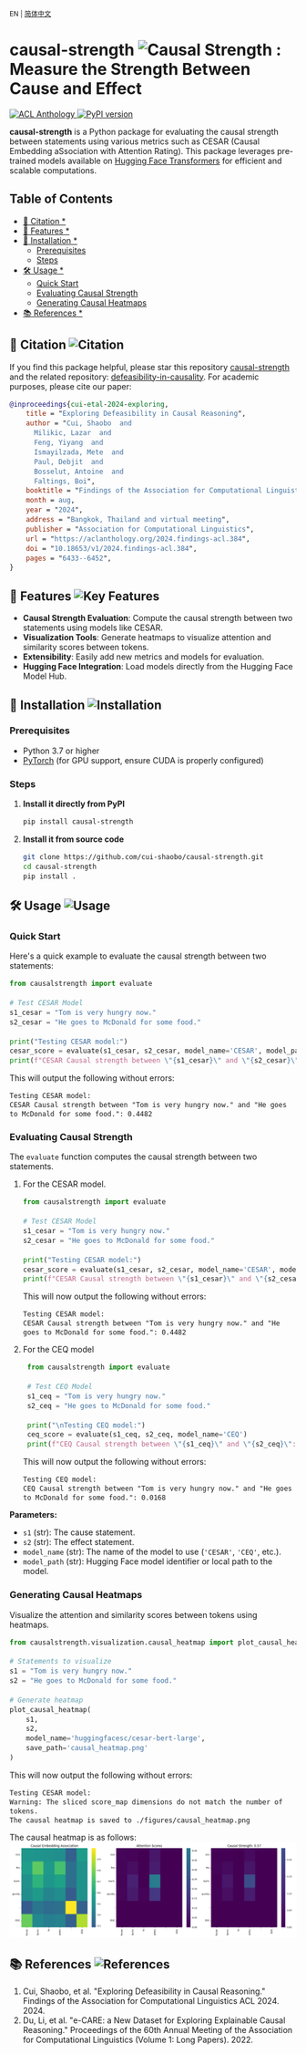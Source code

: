 <small>EN | [简体中文](https://github.com/cui-shaobo/causal-strength/blob/main/README_zh.md) </small>
# causal-strength  ![Causal Strength](https://img.shields.io/badge/causal--strength-%E2%9A%96%EF%B8%8F%20measurement%20of%20causality-blue) : Measure the Strength Between Cause and Effect

<a href="https://aclanthology.org/2024.findings-acl.384/">
    <img src="https://img.shields.io/badge/2024.findings-acl.384-blue.svg?style=flat-square" alt="ACL Anthology" />
</a>
<a href="https://pypi.org/project/causal-strength/">
    <img src="https://img.shields.io/pypi/v/causal-strength?style=flat-square" alt="PyPI version" />
</a>



**causal-strength** is a Python package for evaluating the causal strength between statements using various metrics such as CESAR (Causal Embedding aSsociation
with Attention Rating). This package leverages pre-trained models available on [Hugging Face Transformers](https://huggingface.co/) for efficient and scalable computations.

## Table of Contents

<!-- START doctoc generated TOC please keep comment here to allow auto update -->
<!-- DON'T EDIT THIS SECTION, INSTEAD RE-RUN doctoc TO UPDATE -->

- [📜 Citation *](#-citation-)
- [🌟 Features *](#-features-)
- [🚀 Installation *](#-installation-)
  - [Prerequisites](#prerequisites)
  - [Steps](#steps)
- [🛠️ Usage  *](#-usage--)
  - [Quick Start](#quick-start)
  - [Evaluating Causal Strength](#evaluating-causal-strength)
  - [Generating Causal Heatmaps](#generating-causal-heatmaps)
- [📚 References *](#-references-)

<!-- END doctoc generated TOC please keep comment here to allow auto update -->

## 📜 Citation ![Citation](https://img.shields.io/badge/Citation-Required-green) 

If you find this package helpful, please star this repository [causal-strength](https://github.com/cui-shaobo/causal-strength) and the related repository: [defeasibility-in-causality](https://github.com/cui-shaobo/defeasibility-in-causality). For academic purposes, please cite our paper:

```bibtex
@inproceedings{cui-etal-2024-exploring,
    title = "Exploring Defeasibility in Causal Reasoning",
    author = "Cui, Shaobo  and
      Milikic, Lazar  and
      Feng, Yiyang  and
      Ismayilzada, Mete  and
      Paul, Debjit  and
      Bosselut, Antoine  and
      Faltings, Boi",
    booktitle = "Findings of the Association for Computational Linguistics ACL 2024",
    month = aug,
    year = "2024",
    address = "Bangkok, Thailand and virtual meeting",
    publisher = "Association for Computational Linguistics",
    url = "https://aclanthology.org/2024.findings-acl.384",
    doi = "10.18653/v1/2024.findings-acl.384",
    pages = "6433--6452",
}
```


## 🌟 Features ![Key Features](https://img.shields.io/badge/Key_Features-Highlights-orange) 

- **Causal Strength Evaluation**: Compute the causal strength between two statements using models like CESAR.
- **Visualization Tools**: Generate heatmaps to visualize attention and similarity scores between tokens.
- **Extensibility**: Easily add new metrics and models for evaluation.
- **Hugging Face Integration**: Load models directly from the Hugging Face Model Hub.

## 🚀 Installation ![Installation](https://img.shields.io/badge/Installation-Guide-blue)

### Prerequisites

- Python 3.7 or higher
- [PyTorch](https://pytorch.org/) (for GPU support, ensure CUDA is properly configured)

### Steps

1. **Install it directly from PyPI**
    ```bash
    pip install causal-strength
    ```

2. **Install it from source code**

   ```bash
   git clone https://github.com/cui-shaobo/causal-strength.git
   cd causal-strength
   pip install .
   ```


## 🛠️ Usage  ![Usage](https://img.shields.io/badge/Usage-Instructions-green)

### Quick Start
Here's a quick example to evaluate the causal strength between two statements:

```python
from causalstrength import evaluate

# Test CESAR Model
s1_cesar = "Tom is very hungry now."
s2_cesar = "He goes to McDonald for some food."

print("Testing CESAR model:")
cesar_score = evaluate(s1_cesar, s2_cesar, model_name='CESAR', model_path='huggingfacesc/cesar-bert-large')
print(f"CESAR Causal strength between \"{s1_cesar}\" and \"{s2_cesar}\": {cesar_score:.4f}")
```

This will output the following without errors:
```plaintext
Testing CESAR model:
CESAR Causal strength between "Tom is very hungry now." and "He goes to McDonald for some food.": 0.4482
```


### Evaluating Causal Strength

The `evaluate` function computes the causal strength between two statements.

1. For the CESAR model. 

    ```python
    from causalstrength import evaluate
    
    # Test CESAR Model
    s1_cesar = "Tom is very hungry now."
    s2_cesar = "He goes to McDonald for some food."
    
    print("Testing CESAR model:")
    cesar_score = evaluate(s1_cesar, s2_cesar, model_name='CESAR', model_path='huggingfacesc/cesar-bert-large')
    print(f"CESAR Causal strength between \"{s1_cesar}\" and \"{s2_cesar}\": {cesar_score:.4f}")
    ```
   This will now output the following without errors:
    ```plaintext
    Testing CESAR model:
    CESAR Causal strength between "Tom is very hungry now." and "He goes to McDonald for some food.": 0.4482
    ```
2. For the CEQ model
   ```python
    from causalstrength import evaluate

    # Test CEQ Model
    s1_ceq = "Tom is very hungry now."
    s2_ceq = "He goes to McDonald for some food."
    
    print("\nTesting CEQ model:")
    ceq_score = evaluate(s1_ceq, s2_ceq, model_name='CEQ')
    print(f"CEQ Causal strength between \"{s1_ceq}\" and \"{s2_ceq}\": {ceq_score:.4f}")
    ```
   This will now output the following without errors:
    ```plaintext
    Testing CEQ model:
    CEQ Causal strength between "Tom is very hungry now." and "He goes to McDonald for some food.": 0.0168
    ```

**Parameters:**

- `s1` (str): The cause statement.
- `s2` (str): The effect statement.
- `model_name` (str): The name of the model to use (`'CESAR'`, `'CEQ'`, etc.).
- `model_path` (str): Hugging Face model identifier or local path to the model.

### Generating Causal Heatmaps

Visualize the attention and similarity scores between tokens using heatmaps.

```python
from causalstrength.visualization.causal_heatmap import plot_causal_heatmap

# Statements to visualize
s1 = "Tom is very hungry now."
s2 = "He goes to McDonald for some food."

# Generate heatmap
plot_causal_heatmap(
    s1,
    s2,
    model_name='huggingfacesc/cesar-bert-large',
    save_path='causal_heatmap.png'
)
```
This will now output the following without errors:
```plaintext
Testing CESAR model:
Warning: The sliced score_map dimensions do not match the number of tokens.
The causal heatmap is saved to ./figures/causal_heatmap.png
```

The causal heatmap is as follows: 
![Example Image](https://github.com/cui-shaobo/causal-strength/raw/main/images/img.png)




[//]: # (## Acknowledgments)

[//]: # (+ HuggingFace Transformers - For providing the model hub and transformer implementations)

[//]: # (+ PyTorch - For providing the deep learning framework)


## 📚 References ![References](https://img.shields.io/badge/References-Scholarly-green)
1. Cui, Shaobo, et al. "Exploring Defeasibility in Causal Reasoning." Findings of the Association for Computational Linguistics ACL 2024. 2024. 
2. Du, Li, et al. "e-CARE: a New Dataset for Exploring Explainable Causal Reasoning." Proceedings of the 60th Annual Meeting of the Association for Computational Linguistics (Volume 1: Long Papers). 2022.